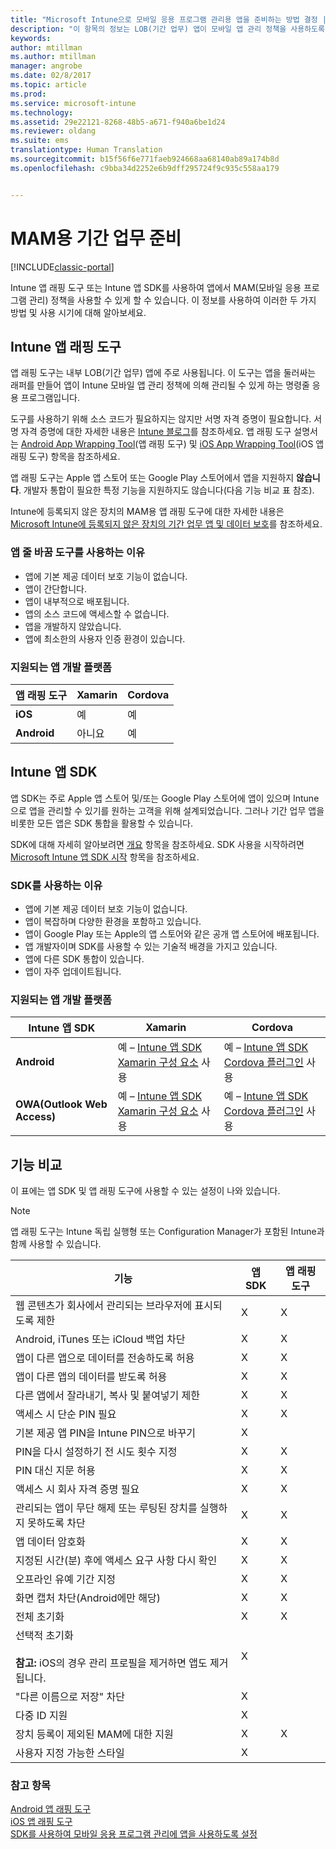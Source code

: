 ```yaml
---
title: "Microsoft Intune으로 모바일 응용 프로그램 관리용 앱을 준비하는 방법 결정 | Microsoft Docs"
description: "이 항목의 정보는 LOB(기간 업무) 앱이 모바일 앱 관리 정책을 사용하도록 하기 위해 앱 줄 바꿈 도구 및 앱 SDK를 사용해야 하는 경우를 결정하는 데 도움이 됩니다."
keywords: 
author: mtillman
ms.author: mtillman
manager: angrobe
ms.date: 02/8/2017
ms.topic: article
ms.prod: 
ms.service: microsoft-intune
ms.technology: 
ms.assetid: 29e22121-8268-48b5-a671-f940a6be1d24
ms.reviewer: oldang
ms.suite: ems
translationtype: Human Translation
ms.sourcegitcommit: b15f56f6e771faeb924668aa68140ab89a174b8d
ms.openlocfilehash: c9bba34d2252e6b9dff295724f9c935c558aa179


---
```


# <a name="prepare-line-of-business-apps-for-mam"></a>MAM용 기간 업무 준비

[!INCLUDE[classic-portal](../includes/classic-portal.md)]

Intune 앱 래핑 도구 또는 Intune 앱 SDK를 사용하여 앱에서 MAM(모바일 응용 프로그램 관리) 정책을 사용할 수 있게 할 수 있습니다. 이 정보를 사용하여 이러한 두 가지 방법 및 사용 시기에 대해 알아보세요.

## <a name="intune-app-wrapping-tool"></a>Intune 앱 래핑 도구
앱 래핑 도구는 내부 LOB(기간 업무) 앱에 주로 사용됩니다. 이 도구는 앱을 둘러싸는 래퍼를 만들어 앱이 Intune 모바일 앱 관리 정책에 의해 관리될 수 있게 하는 명령줄 응용 프로그램입니다.

도구를 사용하기 위해 소스 코드가 필요하지는 않지만 서명 자격 증명이 필요합니다.  서명 자격 증명에 대한 자세한 내용은 [Intune 블로그](https://blogs.technet.microsoft.com/enterprisemobility/2015/02/25/how-to-obtain-the-prerequisites-for-the-intune-app-wrapping-tool-for-ios/)를 참조하세요. 앱 래핑 도구 설명서는 [Android App Wrapping Tool](prepare-android-apps-for-mobile-application-management-with-the-microsoft-intune-app-wrapping-tool.md)(앱 래핑 도구) 및 [iOS App Wrapping Tool](prepare-ios-apps-for-mobile-application-management-with-the-microsoft-intune-app-wrapping-tool.md)(iOS 앱 래핑 도구) 항목을 참조하세요.

앱 래핑 도구는 Apple 앱 스토어 또는 Google Play 스토어에서 앱을 지원하지 **않습니다**. 개발자 통합이 필요한 특정 기능을 지원하지도 않습니다(다음 기능 비교 표 참조).


Intune에 등록되지 않은 장치의 MAM용 앱 래핑 도구에 대한 자세한 내용은 [Microsoft Intune에 등록되지 않은 장치의 기간 업무 앱 및 데이터 보호](protect-line-of-business-apps-and-data-on-devices-not-enrolled-in-microsoft-intune.md)를 참조하세요.

### <a name="reasons-to-use-the-app-wrapping-tool"></a>앱 줄 바꿈 도구를 사용하는 이유
* 앱에 기본 제공 데이터 보호 기능이 없습니다.
* 앱이 간단합니다.
* 앱이 내부적으로 배포됩니다.
* 앱의 소스 코드에 액세스할 수 없습니다.
* 앱을 개발하지 않았습니다.
* 앱에 최소한의 사용자 인증 환경이 있습니다.


### <a name="supported-app-development-platforms"></a>지원되는 앱 개발 플랫폼

|**앱 래핑 도구** | **Xamarin** |**Cordova** |
|------|----|----|
|**iOS** |예|예|
|**Android**| 아니요 |예|

## <a name="intune-app-sdk"></a>Intune 앱 SDK
앱 SDK는 주로 Apple 앱 스토어 및/또는 Google Play 스토어에 앱이 있으며 Intune으로 앱을 관리할 수 있기를 원하는 고객을 위해 설계되었습니다. 그러나 기간 업무 앱을 비롯한 모든 앱은 SDK 통합을 활용할 수 있습니다.

SDK에 대해 자세히 알아보려면 [개요](/intune/develop/intune-app-sdk) 항목을 참조하세요. SDK 사용을 시작하려면 [Microsoft Intune 앱 SDK 시작](/intune/develop/intune-app-sdk-get-started) 항목을 참조하세요.

### <a name="reasons-to-use-the-sdk"></a>SDK를 사용하는 이유
* 앱에 기본 제공 데이터 보호 기능이 없습니다.
* 앱이 복잡하며 다양한 환경을 포함하고 있습니다.
* 앱이 Google Play 또는 Apple의 앱 스토어와 같은 공개 앱 스토어에 배포됩니다.
* 앱 개발자이며 SDK를 사용할 수 있는 기술적 배경을 가지고 있습니다.
* 앱에 다른 SDK 통합이 있습니다.
* 앱이 자주 업데이트됩니다.

### <a name="supported-app-development-platforms"></a>지원되는 앱 개발 플랫폼

|**Intune 앱 SDK** |**Xamarin** |**Cordova**
|------|----|----|
|**Android**|예 – [Intune 앱 SDK Xamarin 구성 요소](/../develop/intune-app-sdk-xamarin) 사용|예 – [Intune 앱 SDK Cordova 플러그인](/../develop/intune-app-sdk-cordova) 사용|
|**OWA(Outlook Web Access)**| 예 – [Intune 앱 SDK Xamarin 구성 요소](/../develop/intune-app-sdk-xamarin) 사용|예 – [Intune 앱 SDK Cordova 플러그인](/../develop/intune-app-sdk-cordova) 사용|

## <a name="feature-comparison"></a>기능 비교
이 표에는 앱 SDK 및 앱 래핑 도구에 사용할 수 있는 설정이 나와 있습니다.

> [!NOTE]
> 앱 래핑 도구는 Intune 독립 실행형 또는 Configuration Manager가 포함된 Intune과 함께 사용할 수 있습니다.

|기능|앱 SDK|앱 래핑 도구|
|-----------|---------------------|-----------|
|웹 콘텐츠가 회사에서 관리되는 브라우저에 표시되도록 제한|X|X|
|Android, iTunes 또는 iCloud 백업 차단|X|X|
|앱이 다른 앱으로 데이터를 전송하도록 허용|X|X|
|앱이 다른 앱의 데이터를 받도록 허용|X|X|
|다른 앱에서 잘라내기, 복사 및 붙여넣기 제한|X|X|
|액세스 시 단순 PIN 필요|X|X|
|기본 제공 앱 PIN을 Intune PIN으로 바꾸기|X||
|PIN을 다시 설정하기 전 시도 횟수 지정|X|X|
|PIN 대신 지문 허용 |X|X|
|액세스 시 회사 자격 증명 필요|X|X|
|관리되는 앱이 무단 해제 또는 루팅된 장치를 실행하지 못하도록 차단|X|X|
|앱 데이터 암호화|X|X|
|지정된 시간(분) 후에 액세스 요구 사항 다시 확인|X|X|
|오프라인 유예 기간 지정|X|X|
|화면 캡처 차단(Android에만 해당)|X|X|
|전체 초기화|X|X|
|선택적 초기화 <br></br>**참고:** iOS의 경우 관리 프로필을 제거하면 앱도 제거됩니다.|X||
|"다른 이름으로 저장" 차단 |X||
|다중 ID 지원|X||
|장치 등록이 제외된 MAM에 대한 지원|X|X|
|사용자 지정 가능한 스타일 |X|||
### <a name="see-also"></a>참고 항목

[Android 앱 래핑 도구](prepare-android-apps-for-mobile-application-management-with-the-microsoft-intune-app-wrapping-tool.md)</br>
[iOS 앱 래핑 도구](prepare-ios-apps-for-mobile-application-management-with-the-microsoft-intune-app-wrapping-tool.md)</br>
[SDK를 사용하여 모바일 응용 프로그램 관리에 앱을 사용하도록 설정](use-the-sdk-to-enable-apps-for-mobile-application-management.md)



<!--HONumber=Feb17_HO2-->



